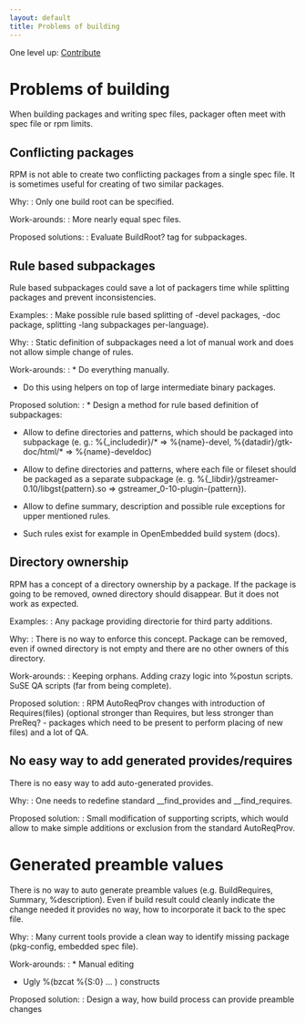 ```yaml
---
layout: default
title: Problems of building
---
```

One level up: [Contribute](../contribute.html)

# Problems of building

When building packages and writing spec files, packager often meet with spec file or rpm limits.

## Conflicting packages

RPM is not able to create two conflicting packages from a single spec file. It is sometimes useful for creating of two similar packages.

Why:
: Only one build root can be specified.

Work-arounds:
: More nearly equal spec files.

Proposed solutions:
: Evaluate BuildRoot? tag for subpackages.

## Rule based subpackages

Rule based subpackages could save a lot of packagers time while splitting packages and prevent inconsistencies.

Examples:
: Make possible rule based splitting of -devel packages, -doc package, splitting -lang subpackages per-language). 

Why:
: Static definition of subpackages need a lot of manual work and does not allow simple change of rules.

Work-arounds:
: * Do everything manually.
  * Do this using helpers on top of large intermediate binary packages. 

Proposed solution:
: * Design a method for rule based definition of subpackages:

  * Allow to define directories and patterns, which should be packaged into subpackage (e. g.: %{_includedir}/* => %{name}-devel, %{datadir}/gtk-doc/html/* => %{name}-develdoc) 

  * Allow to define directories and patterns, where each file or fileset should be packaged as a separate subpackage (e. g. %{_libdir}/gstreamer-0.10/libgst{pattern}.so => gstreamer_0-10-plugin-{pattern}). 

  * Allow to define summary, description and possible rule exceptions for upper mentioned rules. 

  * Such rules exist for example in OpenEmbedded build system (docs).

## Directory ownership

RPM has a concept of a directory ownership by a package. If the package is going to be removed, owned directory should disappear. But it does not work as expected.

Examples:
: Any package providing directorie for third party additions.

Why:
: There is no way to enforce this concept. Package can be removed, even if owned directory is not empty and there are no other owners of this directory.

Work-arounds:
: Keeping orphans. Adding crazy logic into %postun scripts. SuSE QA scripts (far from being complete).

Proposed solution:
: RPM AutoReqProv changes with introduction of Requires(files) (optional stronger than Requires, but less stronger than PreReq? - packages which need to be present to perform placing of new files) and a lot of QA.

## No easy way to add generated provides/requires

There is no easy way to add auto-generated provides.

Why:
: One needs to redefine standard __find_provides and __find_requires.

Proposed solution:
: Small modification of supporting scripts, which would allow to make simple additions or exclusion from the standard AutoReqProv.

# Generated preamble values

There is no way to auto generate preamble values (e.g. BuildRequires, Summary, %description). Even if build result could cleanly indicate the change needed it provides no way, how to incorporate it back to the spec file.

Why:
: Many current tools provide a clean way to identify missing package (pkg-config, embedded spec file).

Work-arounds:
: * Manual editing 

  * Ugly %(bzcat %{S:0} ... ) constructs 

Proposed solution:
: Design a way, how build process can provide preamble changes


